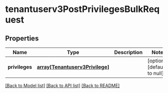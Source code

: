 # tenantuserv3PostPrivilegesBulkRequest

## Properties
Name | Type | Description | Notes
------------ | ------------- | ------------- | -------------
**privileges** | [**array[Tenantuserv3Privilege]**](Tenantuserv3Privilege.md) |  | [optional] [default to null]

[[Back to Model list]](../README.md#documentation-for-models) [[Back to API list]](../README.md#documentation-for-api-endpoints) [[Back to README]](../README.md)


